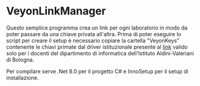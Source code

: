 # VeyonLinkManager

Questo semplice programma crea un link per ogni laboratorio in modo da poter passare da una chiave privata all'altra. Prima di poter eseguire lo script per creare il setup è necessario copiare la cartella "VeyonKeys" contenente le chiavi primate dal driver istituzionale presente al [link](https://drive.google.com/drive/folders/1AfVaDWYWXt1a_ekiRMy0g8eY7Nxlh2Gy) valido solo per i docenti del dipartimento di informatica dell'Istituto Aldini-Valeriani di Bologna.

Per compilare serve .Net 8.0 per il progetto C# e InnoSetup per il setup di installazione.

